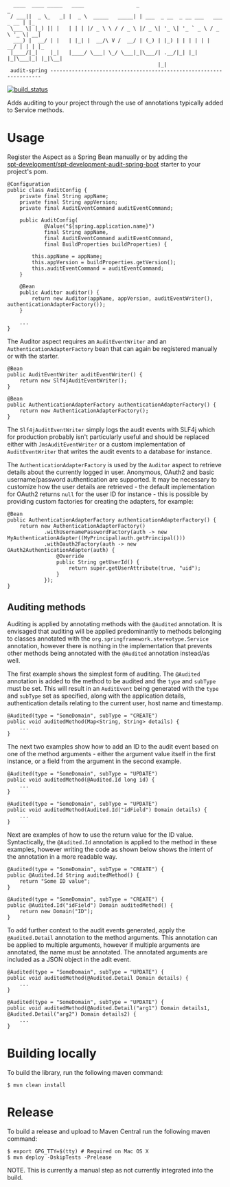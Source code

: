 ````
  ____  ____ _____   ____                 _                                  _   
 / ___||  _ \_   _| |  _ \  _____   _____| | ___  _ __  _ __ ___   ___ _ __ | |_ 
 \___ \| |_) || |   | | | |/ _ \ \ / / _ \ |/ _ \| '_ \| '_ ` _ \ / _ \ '_ \| __|
  ___) |  __/ | |   | |_| |  __/\ V /  __/ | (_) | |_) | | | | | |  __/ | | | |_ 
 |____/|_|    |_|   |____/ \___| \_/ \___|_|\___/| .__/|_| |_| |_|\___|_| |_|\__|
                                                 |_|                                           
 audit-spring -------------------------------------------------------------------
````

[![build_status](https://travis-ci.com/spt-development/spt-development-audit-spring.svg?branch=main)](https://travis-ci.com/spt-development/spt-development-audit-spring)

Adds auditing to your project through the use of annotations typically added to Service methods.

Usage
=====

Register the Aspect as a Spring Bean manually or by adding the  
[spt-development/spt-development-audit-spring-boot](https://github.com/spt-development/spt-development-audit-spring-boot)
starter to your project's pom.

    @Configuration
    public class AuditConfig {
        private final String appName;
        private final String appVersion;
        private final AuditEventCommand auditEventCommand;

        public AuditConfig(
                @Value("${spring.application.name}")
                final String appName,
                final AuditEventCommand auditEventCommand,
                final BuildProperties buildProperties) {

            this.appName = appName;
            this.appVersion = buildProperties.getVersion();
            this.auditEventCommand = auditEventCommand;
        }

        @Bean
        public Auditor auditor() {
            return new Auditor(appName, appVersion, auditEventWriter(), authenticationAdapterFactory());
        }

        ...
    }

The Auditor aspect requires an `AuditEventWriter` and an `AuthenticationAdapterFactory` bean that can again be registered
manually or with the starter.

    @Bean
    public AuditEventWriter auditEventWriter() {
        return new Slf4jAuditEventWriter();
    }

    @Bean
    public AuthenticationAdapterFactory authenticationAdapterFactory() {
        return new AuthenticationAdapterFactory();
    }

The `Slf4jAuditEventWriter` simply logs the audit events with SLF4j which for production probably isn't particularly
useful and should be replaced either with `JmsAuditEventWriter` or a custom implementation of `AuditEventWriter` that
writes the audit events to a database for instance.

The `AuthenticationAdapterFactory` is used by the `Auditor` aspect to retrieve details about the currently logged in
user. Anonymous, OAuth2 and basic username/password authentication are supported. It may be necessary to customize
how the user details are retrieved - the default implementation for OAuth2 returns `null` for the user ID for instance - 
this is possible by providing custom factories for creating the adapters, for example:

    @Bean
    public AuthenticationAdapterFactory authenticationAdapterFactory() {
        return new AuthenticationAdapterFactory()
                .withUsernamePasswordFactory(auth -> new MyAuthenticationAdapter((MyPrincipal)auth.getPrincipal()))
                .withOauth2Factory(auth -> new OAuth2AuthenticationAdapter(auth) {
                    @Override
                    public String getUserId() {
                        return super.getUserAttribute(true, "uid");
                    }
                });
    }

Auditing methods
----------------

Auditing is applied by annotating methods with the `@Audited` annotation. It is envisaged that auditing will be applied
predominantly to methods belonging to classes annotated with the `org.springframework.stereotype.Service`
annotation, however there is nothing in the implementation that prevents other methods being annotated with the
`@Audited` annotation instead/as well.

The first example shows the simplest form of auditing. The `@Audited` annotation is added to the method to be audited 
and the `type` and `subType` must be set. This will result in an `AuditEvent` being generated with the `type` and 
`subType` set as specified, along with the application details, authentication details relating to the current user, 
host name and timestamp.

    @Audited(type = "SomeDomain", subType = "CREATE")
    public void auditedMethod(Map<String, String> details) {
        ...
    }

The next two examples show how to add an ID to the audit event based on one of the method arguments - either the 
argument value itself in the first instance, or a field from the argument in the second example.

    @Audited(type = "SomeDomain", subType = "UPDATE")
    public void auditedMethod(@Audited.Id long id) {
        ...
    }
    
    @Audited(type = "SomeDomain", subType = "UPDATE")
    public void auditedMethod(Audited.Id("idField") Domain details) {
        ...
    }

Next are examples of how to use the return value for the ID value. Syntactically, the `@Audited.Id` annotation is applied
to the method in these examples, however writing the code as shown below shows the intent of the annotation in a more
readable way.

    @Audited(type = "SomeDomain", subType = "CREATE") {
    public @Audited.Id String auditedMethod() {
        return "Some ID value";
    }
    
    @Audited(type = "SomeDomain", subType = "CREATE") {
    public @Audited.Id("idField") Domain auditedMethod() {
        return new Domain("ID");
    }

To add further context to the audit events generated, apply the `@Audited.Detail` annotation to the method arguments.
This annotation can be applied to multiple arguments, however if multiple arguments are annotated, the name must be 
annotated. The annotated arguments are included as a JSON object in the adit event.

    @Audited(type = "SomeDomain", subType = "UPDATE") {
    public void auditedMethod(@Audited.Detail Domain details) {
        ...
    }
    
    @Audited(type = "SomeDomain", subType = "UPDATE") {
    public void auditedMethod(@Audited.Detail("arg1") Domain details1, @Audited.Detail("arg2") Domain details2) {
        ...
    }

Building locally
================

To build the library, run the following maven command:

    $ mvn clean install

Release
=======

To build a release and upload to Maven Central run the following maven command:

    $ export GPG_TTY=$(tty) # Required on Mac OS X
    $ mvn deploy -DskipTests -Prelease

NOTE. This is currently a manual step as not currently integrated into the build.
